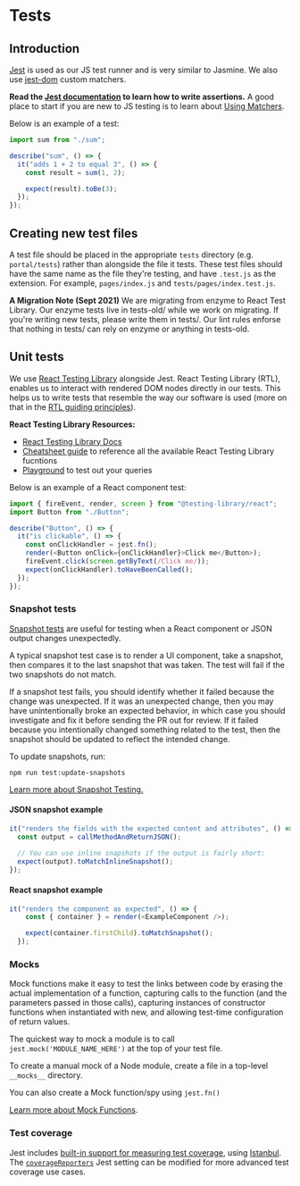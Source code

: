 # Tests

## Introduction

[Jest](https://jestjs.io/) is used as our JS test runner and is very similar to Jasmine.  We also use [jest-dom](https://github.com/testing-library/jest-dom) custom matchers.

**Read the [Jest documentation](https://jestjs.io/en/) to learn how to write assertions.** A good place to start if you are new to JS testing is to learn about [Using Matchers](https://jestjs.io/docs/en/using-matchers).

Below is an example of a test:

```js
import sum from "./sum";

describe("sum", () => {
  it("adds 1 + 2 to equal 3", () => {
    const result = sum(1, 2);

    expect(result).toBe(3);
  });
});
```

## Creating new test files

A test file should be placed in the appropriate `tests` directory (e.g. `portal/tests`) rather than alongside the file it tests. These test files should have the same name as the file they're testing, and have `.test.js` as the extension. For example, `pages/index.js` and `tests/pages/index.test.js`.

**A Migration Note (Sept 2021)**
We are migrating from enzyme to React Test Library. Our enzyme tests live in tests-old/ while we work on migrating. If you're writing new tests, please write them in tests/. Our lint rules enforse that nothing in tests/ can rely on enzyme or anything in tests-old.


## Unit tests

We use [React Testing Library](https://testing-library.com/docs/react-testing-library/intro/) alongside Jest. React Testing Library (RTL), enables us to interact with rendered DOM nodes directly in our tests. This helps us to write tests that resemble the way our software is used (more on that in the [RTL guiding principles](https://testing-library.com/docs/guiding-principles)). 

**React Testing Library Resources:**
- [React Testing Library Docs](https://testing-library.com/docs/react-testing-library/intro/)
- [Cheatsheet guide](https://testing-library.com/docs/react-testing-library/cheatsheet/) to reference all the available React Testing Library fucntions
- [Playground](https://testing-playground.com/) to test out your queries

Below is an example of a React component test:

```js
import { fireEvent, render, screen } from "@testing-library/react";
import Button from "./Button";

describe("Button", () => {
  it("is clickable", () => {
    const onClickHandler = jest.fn();
    render(<Button onClick={onClickHandler}>Click me</Button>);
    fireEvent.click(screen.getByText(/Click me/));
    expect(onClickHandler).toHaveBeenCalled();
  });
});
```

### Snapshot tests

[Snapshot tests](https://jestjs.io/docs/en/snapshot-testing) are useful for testing when a React component or JSON output changes unexpectedly.

A typical snapshot test case is to render a UI component, take a snapshot, then compares it to the last snapshot that was taken. The test will fail if the two snapshots do not match.

If a snapshot test fails, you should identify whether it failed because the change was unexpected. If it was an unexpected change, then you may have unintentionally broke an expected behavior, in which case you should investigate and fix it before sending the PR out for review. If it failed because you intentionally changed something related to the test, then the snapshot should be updated to reflect the intended change.

To update snapshots, run:

```
npm run test:update-snapshots
```

[Learn more about Snapshot Testing.](https://jestjs.io/docs/en/snapshot-testing)

#### JSON snapshot example

```js
it("renders the fields with the expected content and attributes", () => {
  const output = callMethodAndReturnJSON();

  // You can use inline snapshots if the output is fairly short:
  expect(output).toMatchInlineSnapshot();
});
```

#### React snapshot example

```js
it("renders the component as expected", () => {
    const { container } = render(<ExampleComponent />);

    expect(container.firstChild).toMatchSnapshot();
  });
```

### Mocks

Mock functions make it easy to test the links between code by erasing the actual implementation of a function, capturing calls to the function (and the parameters passed in those calls), capturing instances of constructor functions when instantiated with new, and allowing test-time configuration of return values.

The quickest way to mock a module is to call `jest.mock('MODULE_NAME_HERE')` at the top of your test file.

To create a manual mock of a Node module, create a file in a top-level `__mocks__` directory.

You can also create a Mock function/spy using `jest.fn()`

[Learn more about Mock Functions](https://jestjs.io/docs/en/mock-functions).

### Test coverage

Jest includes [built-in support for measuring test coverage](https://jestjs.io/docs/en/cli#coverage), using [Istanbul](https://istanbul.js.org/). The [`coverageReporters`](https://jestjs.io/docs/en/configuration#coveragereporters-array-string) Jest setting can be modified for more advanced test coverage use cases.
